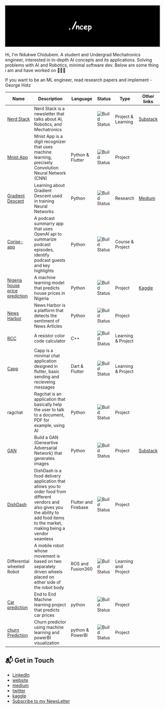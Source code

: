 ![Banner](/banner_c.png)

Hi, I'm Ndukwe Chidubem. A student and Undergrad Mechatronics engineer, interested in in-depth AI concepts and its applications.
Solving problems with AI and Robotics, minimal software dev.
Below are some thing i am and have worked on 💯👨‍💻

If you want to be an ML engineer, read research papers and implement - George Hotz

| Name             | Description          | Language | Status  | Type   | Other links |
|------------------|----------------------|----------|---------|--------|-------------|
| [Nerd Stack](https://ncep.substack.com/) | Nerd Stack is a newsletter that talks about AI, Robotics, and Mechatronics |  | ![Build Status](https://img.shields.io/badge/In%20progress-yellow) | Project & Learning | [Substack](https://ncep.substack.com/)
| [Mnist App](https://duks31.github.io/mnist-app/) | Mnist App is a digit recognizer that uses machine learning, precisely Convolution Neural Network (CNN) | Python & Flutter | ![Build Status](https://img.shields.io/badge/Done-brightgreen) | Project |
| [Gradient Descent](https://github.com/Duks31/gradeint-descent) | Learning about Gradient Descent used in training Neural Networks | Python  | ![Build Status](https://img.shields.io/badge/Done-brightgreen) | Research | [Medium](https://medium.com/@chidubemndukwe/understanding-gradient-descent-25233d783cb7)
| [Corise-app](https://github.com/Duks31/Corise--app) | A podcast summarry app that uses OpenAI api to summarize podcast episodes, identify podcast guests and key highlights | Python | ![Build Status](https://img.shields.io/badge/Done-brightgreen) | Course & Project |
| [Nigeria house price prediction](https://github.com/Duks31/nigeria-housing-prices-prediction---kaggle--) | A machine learning model that predicts house prices in Nigeria | Python | ![Build Status](https://img.shields.io/badge/Done-brightgreen) | Project | [Kaggle](https://www.kaggle.com/code/chidubemndukwe/predicting-nigeria-house-prices)
| [News Harbor](https://github.com/Duks31/news-harbor) | News Harbor is a platform that detects the sentiment of News Articles | Python | ![Build Status](https://img.shields.io/badge/Done-brightgreen) | Project |
| [RCC](https://github.com/Duks31/rcc--resistor-color-code-) | A resistor color code calculator | C++ | ![Build Status](https://img.shields.io/badge/Done-brightgreen) | Learning & Project |
| [Capp](https://github.com/Duks31/capp) | Capp is a minimal chat application designed in flutter, basic sending and recieveing messages | Dart & Flutter | ![Build Status](https://img.shields.io/badge/Done-brightgreen) | Learning & Project | 
| ragchat | Ragchat is an application that basically help the user to talk to a document, PDF for example, using AI | Python | ![Build Status](https://img.shields.io/badge/In%20progress-yellow) | Project | 
| [GAN](https://github.com/Duks31/GAN) | Build a GAN (Geneartive Adversarial Network) that generates images | Python | ![Build Status](https://img.shields.io/badge/Done-brightgreen) | Project | [Substack](https://open.substack.com/pub/ncep/p/ep3-gans-pt2?r=18rqnt&utm_campaign=post&utm_medium=web)
| [DishDash](https://github.com/Duks31/dishdash) | DishDash is a food delivery application that allows you to order food from different vendors and also gives you the ability to add food items to the market, making being a vendor seamless | Flutter and Firebase | ![Build Status](https://img.shields.io/badge/Done-brightgreen) | Project |
| Differential wheeled Robot | A mobile robot whose movement is based on two separately driven wheels placed on either side of the robot body | ROS and Fusion360 |  ![Build Status](https://img.shields.io/badge/In%20progress-yellow) | Learning and Project | | 
| [Car prediction](https://github.com/Duks31/car_price-prediction) | End to End Machine learning project that predicts car prices | python | ![Build Status](https://img.shields.io/badge/Done-brightgreen) | Project | |
| [churn Prediction](https://github.com/Duks31/churn_prediction) | Churn predictor using machine learning and powerBI visualization  | python & PowerBI | ![Build Status](https://img.shields.io/badge/Done-brightgreen) | Project | |

## 📬 Get in Touch

- [LinkedIn](https://www.linkedin.com/in/chidubem-ndukwe-b8778920a/)
- [website](https://duks31.github.io/)
- [medium](https://medium.com/@chidubemndukwe)
- [twitter](https://x.com/ChidubemNdukwe)
- [kaggle](https://www.kaggle.com/chidubemndukwe)
- [Subscribe to my NewsLetter](https://ncep.substack.com/)
